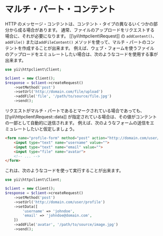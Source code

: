 マルチ・パート・コンテント
==========================

HTTP のメッセージ・コンテントは、コンテント・タイプの異なるいくつかの部分から成る場合があります。
通常、ファイルのアップロードをリクエストする場合に、それが必要になります。
[[\yii\httpclient\Request]] の `addContent()`、`addFile()` または`addFileContent()` メソッドを使って、マルチ・パートのコンテントを作成することが出来ます。
例えば、ウェブ・フォームを使うファイルのアップロードをエミュレートしたい場合は、次のようなコードを使用する事が出来ます。

```php
use yii\httpclient\Client;

$client = new Client();
$response = $client->createRequest()
    ->setMethod('post')
    ->setUrl('http://domain.com/file/upload')
    ->addFile('file', '/path/to/source/file.jpg')
    ->send();
```

リクエストがマルチ・パートであるとマークされている場合であっても、[[\yii\httpclient\Request::data]] が指定されている場合は、その値がコンテントの一部として自動的に送信されます。
例えば、次のようなフォームの送信をエミュレートしたいと仮定しましょう。
```html
<form name="profile-form" method="post" action="http://domain.com/user/profile" enctype="multipart/form-data">
    <input type="text" name="username" value="">
    <input type="text" name="email" value="">
    <input type="file" name="avatar">
    <!-- ... -->
</form>
```

これは、次のようなコードを使って実行することが出来ます。

```php
use yii\httpclient\Client;

$client = new Client();
$response = $client->createRequest()
    ->setMethod('post')
    ->setUrl('http://domain.com/user/profile')
    ->setData([
        'username' => 'johndoe',
        'email' => 'johndoe@domain.com',
    ])
    ->addFile('avatar', '/path/to/source/image.jpg')
    ->send();
```
